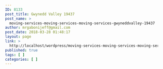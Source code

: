 ```yaml
---
ID: 8133
post_title: Gwynedd Valley 19437
post_name: >
  moving-services-moving-services-moving-services-gwyneddvalley-19437
author: mrgabonijeff@gmail.com
post_date: 2018-03-28 01:48:17
layout: page
link: >
  http://localhost/wordpress/moving-services-moving-services-moving-services-gwyneddvalley-19437/
published: true
tags: [ ]
categories: [ ]
---
```

